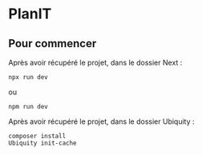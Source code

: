 # PlanIT

## Pour commencer

Après avoir récupéré le projet, dans le dossier Next :
```
npx run dev
```
ou
```
npm run dev
```
Après avoir récupéré le projet, dans le dossier Ubiquity :

```
composer install
Ubiquity init-cache
```
